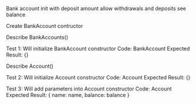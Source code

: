 Bank account
init with deposit amount
allow withdrawals and deposits
see balance

Create BankAccount contructor

Describe BankAccounts()

Test 1: Will initialize BankAccount constructor
Code: BankAccount
Expected Result: {}

Describe Account()

Test 2: Will initialize Account constructor
Code: Account
Expected Result: {}

Test 3: Will add parameters into Account constructor
Code: Account
Expected Result: { name: name, balance: balance }
